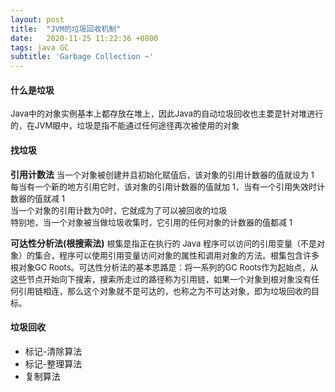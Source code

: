 ```yaml
---
layout: post
title:  "JVM的垃圾回收机制"
date:   2020-11-25 11:22:36 +0800
tags: java GC
subtitle: 'Garbage Collection ~'
---
```


#### 什么是垃圾

<font size=2>Java中的对象实例基本上都存放在堆上，因此Java的自动垃圾回收也主要是针对堆进行的，在JVM眼中，垃圾是指不能通过任何途径再次被使用的对象</font>

#### 找垃圾

<b>引用计数法</b>
<font size=2>当一个对象被创建并且初始化赋值后，该对象的引用计数器的值就设为 1<br>每当有一个新的地方引用它时，该对象的引用计数器的值就加 1，当有一个引用失效时计数器的值就减 1<br>当一个对象的引用计数为0时，它就成为了可以被回收的垃圾<br>特别地，当一个对象被当做垃圾收集时，它引用的任何对象的计数器的值都减 1</font>

<b>可达性分析法(根搜索法)</b>
<font size=2>根集是指正在执行的 Java 程序可以访问的引用变量（不是对象）的集合，程序可以使用引用变量访问对象的属性和调用对象的方法。根集包含许多根对象GC Roots。可达性分析法的基本思路是：将一系列的GC Roots作为起始点，从这些节点开始向下搜索，搜索所走过的路径称为引用链，如果一个对象到根对象没有任何引用链相连，那么这个对象就不是可达的，也称之为不可达对象，即为垃圾回收的目标。</font>

#### 垃圾回收

- 标记-清除算法
- 标记-整理算法
- 复制算法